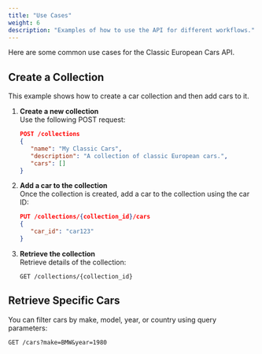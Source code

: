```yaml
---
title: "Use Cases"
weight: 6
description: "Examples of how to use the API for different workflows."
---
```


Here are some common use cases for the Classic European Cars API.

## Create a Collection

This example shows how to create a car collection and then add cars to it.

1. **Create a new collection**  
   Use the following POST request:
   ```json
   POST /collections
   {
      "name": "My Classic Cars",
      "description": "A collection of classic European cars.",
      "cars": []
   }
   ```

2. **Add a car to the collection**  
   Once the collection is created, add a car to the collection using the car ID:
   ```json
   PUT /collections/{collection_id}/cars
   {
      "car_id": "car123"
   }
   ```

3. **Retrieve the collection**  
   Retrieve details of the collection:
   ```plaintext
   GET /collections/{collection_id}
   ```

## Retrieve Specific Cars

You can filter cars by make, model, year, or country using query parameters:
```plaintext
GET /cars?make=BMW&year=1980
```